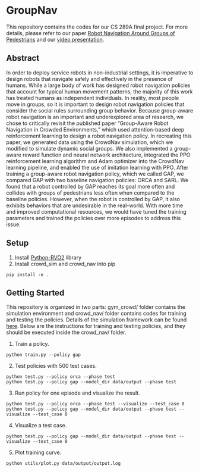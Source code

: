 # GroupNav
This repository contains the codes for our CS 289A final project. For more details, please refer to our paper
[Robot Navigation Around Groups of Pedestrians](http://people.eecs.berkeley.edu/~spohland/files/CS289.pdf) and our [video presentation](https://www.youtube.com/watch?v=-5TDMzaw9xY&ab_channel=AlvinTan).

## Abstract
In order to deploy service robots in non-industrial settings, it is imperative to design robots that navigate safely and effectively in the presence of humans. While a large body of work has designed robot navigation policies that account for typical human movement patterns, the majority of this work has treated humans as independent individuals. In reality, most people move in groups, so it is important to design robot navigation policies that consider the social rules surrounding group behavior. Because group-aware robot navigation is an important and underexplored area of research, we chose to critically revisit the published paper “Group-Aware Robot Navigation in Crowded Environments,” which used attention-based deep reinforcement learning to design a robot navigation policy. In recreating this paper, we generated data using the CrowdNav simulation, which we modified to simulate dynamic social groups. We also implemented a group-aware reward function and neural network architecture, integrated the PPO reinforcement learning algorithm and Adam optimizer into the CrowdNav learning pipeline, and enabled the use of imitation learning with PPO. After training a group-aware robot navigation policy, which we called GAP, we compared GAP with two baseline navigation policies: ORCA and SARL. We found that a robot controlled by GAP reaches its goal more often and collides with groups of pedestrians less often when compared to the baseline policies. However, when the robot is controlled by GAP, it also exhibits behaviors that are undesirable in the real-world. With more time and improved computational resources, we would have tuned the training parameters and trained the policies over more episodes to address this issue.

## Setup
1. Install [Python-RVO2](https://github.com/sybrenstuvel/Python-RVO2) library
2. Install crowd_sim and crowd_nav into pip
```
pip install -e .
```

## Getting Started
This repository is organized in two parts: gym_crowd/ folder contains the simulation environment and
crowd_nav/ folder contains codes for training and testing the policies. Details of the simulation framework can be found
[here](crowd_sim/README.md). Below are the instructions for training and testing policies, and they should be executed
inside the crowd_nav/ folder.


1. Train a policy.
```
python train.py --policy gap
```
2. Test policies with 500 test cases.
```
python test.py --policy orca --phase test
python test.py --policy gap --model_dir data/output --phase test
```
3. Run policy for one episode and visualize the result.
```
python test.py --policy orca --phase test --visualize --test_case 0
python test.py --policy gap --model_dir data/output --phase test --visualize --test_case 0
```
4. Visualize a test case.
```
python test.py --policy gap --model_dir data/output --phase test --visualize --test_case 0
```
5. Plot training curve.
```
python utils/plot.py data/output/output.log
```
